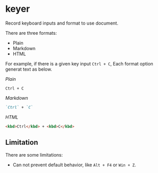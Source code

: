 # keyer

Record keyboard inputs and format to use document.

There are three formats:
* Plain
* Markdown
* HTML

For example, if there is a given key input `Ctrl + C`,
Each format option generat text as below.

*Plain*
```plaintext
Ctrl + C
```

*Markdown*
```markdown
`Ctrl` + `C`
```

*HTML*
```html
<kbd>Ctrl</kbd> + <kbd>C</kbd>
```


## Limitation
There are some limitations:
* Can not prevent default behavior, like `Alt + F4` or `Win + Z`.
